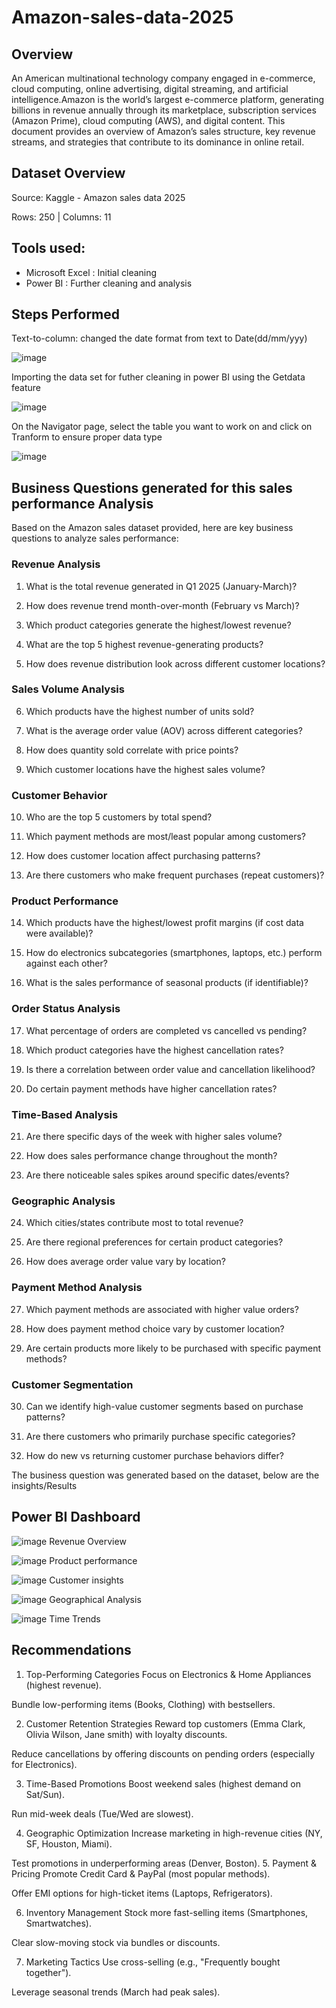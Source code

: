 # Amazon-sales-data-2025

## Overview
An American multinational technology company engaged in e-commerce, cloud computing, online advertising, digital streaming, and artificial intelligence.Amazon is the world’s largest e-commerce platform, generating billions in revenue annually through its marketplace, subscription services (Amazon Prime), cloud computing (AWS), and digital content. This document provides an overview of Amazon’s sales structure, key revenue streams, and strategies that contribute to its dominance in online retail.

## Dataset Overview
Source: Kaggle - Amazon sales data 2025

Rows: 250 | Columns: 11

## Tools used: 
* Microsoft Excel : Initial cleaning 
* Power BI : Further cleaning and analysis

## Steps Performed

Text-to-column: changed the date format from text to Date(dd/mm/yyy)

![image](https://github.com/originaldx/Amazon-sales-data-2025/blob/ddad88ffeb21963d653a81be2c97f81305c4f1d2/Amazon%201.png)

Importing the data set for futher cleaning in power BI using the Getdata feature

![image](https://github.com/originaldx/Amazon-sales-data-2025/blob/c4ed7a9d5d97095f6659dc40c8698e501f1526e4/Amazon%202.png)

On the Navigator page, select the table you want to work on and click on Tranform to ensure proper data type

![image](https://github.com/originaldx/Amazon-sales-data-2025/blob/dcea5ca352335b8ab7da57649fe6925991b5e5d7/Amazon%203.png)

## Business Questions  generated for this sales performance Analysis
Based on the Amazon sales dataset provided, here are key business questions to analyze sales performance:

### Revenue Analysis
1. What is the total revenue generated in Q1 2025 (January-March)?

2. How does revenue trend month-over-month (February vs March)?

3. Which product categories generate the highest/lowest revenue?

4. What are the top 5 highest revenue-generating products?

5. How does revenue distribution look across different customer locations?

### Sales Volume Analysis
6. Which products have the highest number of units sold?

7. What is the average order value (AOV) across different categories?

8. How does quantity sold correlate with price points?

9. Which customer locations have the highest sales volume?

### Customer Behavior
10. Who are the top 5 customers by total spend?

11. Which payment methods are most/least popular among customers?

12. How does customer location affect purchasing patterns?

13. Are there customers who make frequent purchases (repeat customers)?

### Product Performance
14. Which products have the highest/lowest profit margins (if cost data were available)?

15. How do electronics subcategories (smartphones, laptops, etc.) perform against each other?

16. What is the sales performance of seasonal products (if identifiable)?

### Order Status Analysis
17. What percentage of orders are completed vs cancelled vs pending?

18. Which product categories have the highest cancellation rates?

19. Is there a correlation between order value and cancellation likelihood?

20. Do certain payment methods have higher cancellation rates?

### Time-Based Analysis
21. Are there specific days of the week with higher sales volume?

22. How does sales performance change throughout the month?

23. Are there noticeable sales spikes around specific dates/events?

### Geographic Analysis
24. Which cities/states contribute most to total revenue?

25. Are there regional preferences for certain product categories?

26. How does average order value vary by location?

### Payment Method Analysis
27. Which payment methods are associated with higher value orders?

28. How does payment method choice vary by customer location?

29. Are certain products more likely to be purchased with specific payment methods?

### Customer Segmentation
30. Can we identify high-value customer segments based on purchase patterns?

31. Are there customers who primarily purchase specific categories?

32. How do new vs returning customer purchase behaviors differ?

The business question was generated based on the dataset, below are the insights/Results 

## Power BI Dashboard

![image]([https://github.com/originaldx/Amazon-sales-data-2025/blob/70908df3acc6f968c674b2867d2c99f001544a35/Dashboard%201.png](https://github.com/originaldx/Amazon-sales-data-2025/blob/main/Screenshot%202025-06-06%20074747.png?raw=true))
Revenue Overview

![image](https://github.com/originaldx/Amazon-sales-data-2025/blob/af595fc973d3ff89745eba34dab1205a0bd11ce1/Dashboard%202.png)
Product performance

![image](https://github.com/originaldx/Amazon-sales-data-2025/blob/ba7c9a76b7e25462e5741d2a46c0355d103416ab/Dashboard%203.png)
Customer insights

![image](https://github.com/originaldx/Amazon-sales-data-2025/blob/cad360968a6a1e81ea597d360a3f21e225a96ff5/Dashboard%204.png)
Geographical Analysis

![image](https://github.com/originaldx/Amazon-sales-data-2025/blob/809419ea0e83c33edce6e2cf23c89e6ff1b0d798/Dashboard%205.png)
Time Trends


## Recommendations
1. Top-Performing Categories
Focus on Electronics & Home Appliances (highest revenue).

Bundle low-performing items (Books, Clothing) with bestsellers.

2. Customer Retention Strategies
Reward top customers (Emma Clark, Olivia Wilson, Jane smith) with loyalty discounts.

Reduce cancellations by offering discounts on pending orders (especially for Electronics).

3. Time-Based Promotions
Boost weekend sales (highest demand on Sat/Sun).

Run mid-week deals (Tue/Wed are slowest).

4. Geographic Optimization
Increase marketing in high-revenue cities (NY, SF, Houston, Miami).

Test promotions in underperforming areas (Denver, Boston).
5. Payment & Pricing
Promote Credit Card & PayPal (most popular methods).

Offer EMI options for high-ticket items (Laptops, Refrigerators).

6. Inventory Management
Stock more fast-selling items (Smartphones, Smartwatches).

Clear slow-moving stock via bundles or discounts.

7. Marketing Tactics
Use cross-selling (e.g., "Frequently bought together").

Leverage seasonal trends (March had peak sales).








